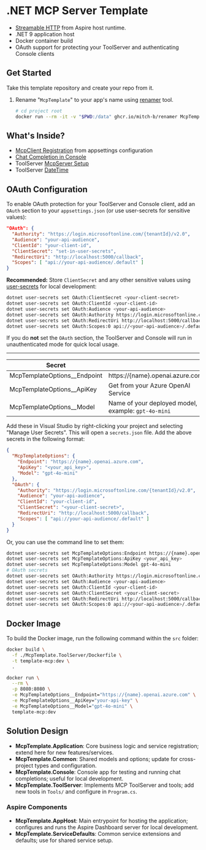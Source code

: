# .NET MCP Server Template

* [Streamable HTTP](https://modelcontextprotocol.io/docs/concepts/transports) from Aspire host runtime.
* .NET 9 application host
* Docker container build
* OAuth support for protecting your ToolServer and authenticating Console clients

## Get Started

Take this template repository and create your repo from it. 

1. Rename "`McpTemplate`" to your app's name using [renamer](https://github.com/mitch-b/renamer) tool.

    ```bash
    # cd project root
    docker run --rm -it -v "$PWD:/data" ghcr.io/mitch-b/renamer McpTemplate YourMcp
    ```

## What's Inside?

* [McpClient Registration](./McpTemplate.Application/Extensions/ServiceCollectionExtensions.cs) from appsettings configuration
* [Chat Completion in Console](./McpTemplate.Console/ChatRuntime.cs#L49) 
* ToolServer [McpServer Setup](./McpTemplate.ToolServer/Program.cs)
* ToolServer [DateTime](./McpTemplate.ToolServer/Tools/DateTimeTool.cs)


## OAuth Configuration

To enable OAuth protection for your ToolServer and Console client, add an `OAuth` section to your `appsettings.json` (or use user-secrets for sensitive values):

```json
"OAuth": {
  "Authority": "https://login.microsoftonline.com/{tenantId}/v2.0",
  "Audience": "your-api-audience",
  "ClientId": "your-client-id",
  "ClientSecret": "set-in-user-secrets",
  "RedirectUri": "http://localhost:5000/callback",
  "Scopes": [ "api://your-api-audience/.default" ]
}
```

**Recommended:** Store `ClientSecret` and any other sensitive values using [user-secrets](https://learn.microsoft.com/en-us/aspnet/core/security/app-secrets) for local development:

```bash
dotnet user-secrets set OAuth:ClientSecret <your-client-secret>
dotnet user-secrets set OAuth:ClientId <your-client-id>
dotnet user-secrets set OAuth:Audience <your-api-audience>
dotnet user-secrets set OAuth:Authority https://login.microsoftonline.com/<tenantId>/v2.0
dotnet user-secrets set OAuth:RedirectUri http://localhost:5000/callback
dotnet user-secrets set OAuth:Scopes:0 api://<your-api-audience>/.default
```

If you do **not** set the `OAuth` section, the ToolServer and Console will run in unauthenticated mode for quick local usage.

---

| Secret | |
|--|--|
| McpTemplateOptions__Endpoint | https://{name}.openai.azure.com |
| McpTemplateOptions__ApiKey | Get from your Azure OpenAI Service |
| McpTemplateOptions__Model | Name of your deployed model, example: `gpt-4o-mini` |


Add these in Visual Studio by right-clicking your project and selecting "Manage User Secrets". This will open a `secrets.json` file. Add the above secrets in the following format:

```json
{
  "McpTemplateOptions": {
    "Endpoint": "https://{name}.openai.azure.com",
    "ApiKey": "<your_api_key>",
    "Model": "gpt-4o-mini"
  },
  "OAuth": {
    "Authority": "https://login.microsoftonline.com/{tenantId}/v2.0",
    "Audience": "your-api-audience",
    "ClientId": "your-client-id",
    "ClientSecret": "<your-client-secret>",
    "RedirectUri": "http://localhost:5000/callback",
    "Scopes": [ "api://your-api-audience/.default" ]
  }
}
```

Or, you can use the command line to set them:

```bash
dotnet user-secrets set McpTemplateOptions:Endpoint https://{name}.openai.azure.com
dotnet user-secrets set McpTemplateOptions:ApiKey <your_api_key>
dotnet user-secrets set McpTemplateOptions:Model gpt-4o-mini
# OAuth secrets
dotnet user-secrets set OAuth:Authority https://login.microsoftonline.com/<tenantId>/v2.0
dotnet user-secrets set OAuth:Audience <your-api-audience>
dotnet user-secrets set OAuth:ClientId <your-client-id>
dotnet user-secrets set OAuth:ClientSecret <your-client-secret>
dotnet user-secrets set OAuth:RedirectUri http://localhost:5000/callback
dotnet user-secrets set OAuth:Scopes:0 api://<your-api-audience>/.default
```

## Docker Image

To build the Docker image, run the following command within the `src` folder:

```bash
docker build \
  -f ./McpTemplate.ToolServer/Dockerfile \
  -t template-mcp:dev \
  .

docker run \
  --rm \
  -p 8080:8080 \
  -e McpTemplateOptions__Endpoint="https://{name}.openai.azure.com" \
  -e McpTemplateOptions__ApiKey="your-api-key" \
  -e McpTemplateOptions__Model="gpt-4o-mini" \
  template-mcp:dev
```


## Solution Design

- **McpTemplate.Application**: Core business logic and service registration; extend here for new features/services.
- **McpTemplate.Common**: Shared models and options; update for cross-project types and configuration.
- **McpTemplate.Console**: Console app for testing and running chat completions; useful for local development.
- **McpTemplate.ToolServer**: Implements MCP ToolServer and tools; add new tools in `Tools/` and configure in `Program.cs`.

### Aspire Components
- **McpTemplate.AppHost**: Main entrypoint for hosting the application; configures and runs the Aspire Dashboard server for local development.
- **McpTemplate.ServiceDefaults**: Common service extensions and defaults; use for shared service setup.
